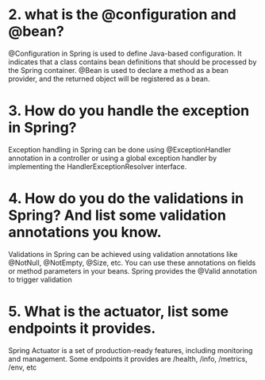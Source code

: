 # 2. what is the @configuration and @bean?

@Configuration in Spring is used to define Java-based configuration. It indicates that a class contains bean definitions that should be processed by the Spring container. @Bean is used to declare a method as a bean provider, and the returned object will be registered as a bean.

# 3. How do you handle the exception in Spring?

Exception handling in Spring can be done using @ExceptionHandler annotation in a controller or using a global exception handler by implementing the HandlerExceptionResolver interface.

# 4. How do you do the validations in Spring? And list some validation annotations you know.

Validations in Spring can be achieved using validation annotations like @NotNull, @NotEmpty, @Size, etc. You can use these annotations on fields or method parameters in your beans. Spring provides the @Valid annotation to trigger validation

# 5. What is the actuator, list some endpoints it provides.

Spring Actuator is a set of production-ready features, including monitoring and management. Some endpoints it provides are /health, /info, /metrics, /env, etc
